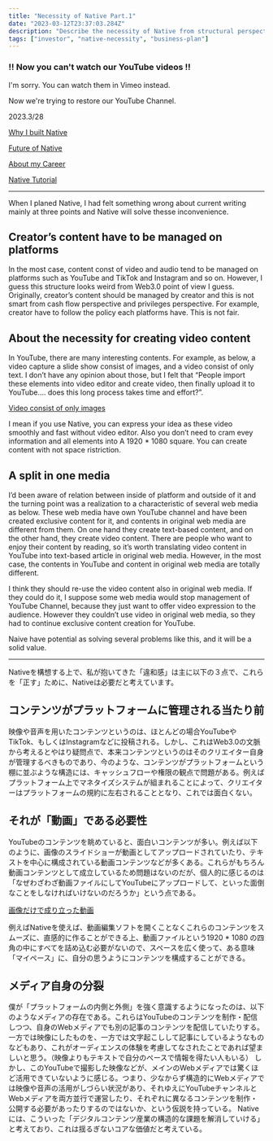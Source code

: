 ```yaml
---
title: "Necessity of Native Part.1"
date: "2023-03-12T23:37:03.284Z"
description: "Describe the necessity of Native from structural perspective. Nativeの必要性について、ここでは構造的な視点で考察します。"
tags: ["investor", "native-necessity", "business-plan"]
---
```


### !! Now you can't watch our YouTube videos !!

I'm sorry. You can watch them in Vimeo instead.

Now we're trying to restore our YouTube Channel.

2023.3/28

[Why I built Native](https://vimeo.com/812302343)

[Future of Native](https://vimeo.com/812303080)

[About my Career](https://vimeo.com/812303233)

[Native Tutorial](/native_tutorial)

---

When I planed Native, I had felt something wrong about current writing mainly at three points and Native will solve thesse inconvenience.

## Creator’s content have to be managed on platforms

In the most case, content const of video and audio tend to be managed on platforms such as YouTube and TikTok and Instagram and so on.  However, I guess this structure looks weird from Web3.0 point of view I guess. Originally, creator’s content should be managed by creator and this is not smart from cash flow perspective and privileges perspective. For example, creator have to follow the policy each platforms have. This is not fair.

## About the necessity for creating video content

In YouTube, there are many interesting contents. For example, as below, a video capture a slide show consist of images, and a video consist of only text. I don’t have any opinion about those, but I felt that “People import these elements into video editor and create video, then finally upload it to YouTube…. does this long process takes time and effort?”.

[Video consist of only images](https://www.youtube.com/watch?v=HO8rPiBi-64)

I mean if you use Native, you can express your idea as these video smoothly and fast without video editor. Also you don’t need to cram evey information and all elements into A 1920 * 1080 square. You can create content with not space ristriction.

## A split in one media

I’d been aware of relation between inside of platform and outside of it and the turning point was a realization to a characteristic of several web media as below.  These web media have own YouTube channel and have been created exclusive content for it, and contents in original web media are different from them. On one hand they create text-based content, and on the other hand, they create video content. There are people who want to enjoy their content by reading, so it’s worth translating video content in YouTube into text-based article in original web media. However, in the most case, the contents in YouTube and content in original web media are totally different. 

I think they should re-use the video content also in original web media. If they could do it, I suppose some web media would stop management of YouTube Channel, because they just want to offer video expression to the audience. However they couldn’t use video in original web media, so they had to continue exclusive content creation for YouTube.

Naive have potential as solving several problems like this, and it will be a solid value.

---

Nativeを構想する上で、私が抱いてきた「違和感」は主に以下の３点で、これらを「正す」ために、Nativeは必要だと考えています。

## コンテンツがプラットフォームに管理される当たり前

映像や音声を用いたコンテンツというのは、ほとんどの場合YouTubeやTikTok、もしくはInstagramなどに投稿される。しかし、これはWeb3.0の文脈から考えるとやはり疑問点で、本来コンテンツというのはそのクリエイター自身が管理するべきものであり、今のような、コンテンツがプラットフォームという棚に並ぶような構造には、キャッシュフローや権限の観点で問題がある。例えばプラットフォーム上でマネタイズシステムが組まれることによって、クリエイターはプラットフォームの規約に左右されることとなり、これでは面白くない。

## それが「動画」である必要性

YouTubeのコンテンツを眺めていると、面白いコンテンツが多い。例えば以下のように、画像のスライドショーが動画としてアップロードされていたり、テキストを中心に構成されている動画コンテンツなどが多くある。これらがもちろん動画コンテンツとして成立しているため問題はないのだが、個人的に感じるのは「なぜわざわざ動画ファイルにしてYouTubeにアップロードして、といった面倒なことをしなければいけないのだろうか」という点である。

[画像だけで成り立った動画](https://www.youtube.com/watch?v=HO8rPiBi-64)

例えばNativeを使えば、動画編集ソフトを開くことなくこれらのコンテンツをスムーズに、直感的に作ることができる上、動画ファイルという1920 * 1080 の四角の中にすべてを詰め込む必要がないので、スペースを広く使って、ある意味「マイペース」に、自分の思うようにコンテンツを構成することができる。

## メディア自身の分裂

僕が「プラットフォームの内側と外側」を強く意識するようになったのは、以下のようなメディアの存在である。これらはYouTubeのコンテンツを制作・配信しつつ、自身のWebメディアでも別の記事のコンテンツを配信していたりする。一方では映像にしたものを、一方では文字起こしして記事にしているようなものなどもあり、これがオーディエンスの体験を考慮してなされたことであれば望ましいと思う。（映像よりもテキストで自分のペースで情報を得たい人もいる）
しかし、このYouTubeで撮影した映像などが、メインのWebメディアでは驚くほど活用できていないように感じる。つまり、少なからず構造的にWebメディアでは映像や音声の活用がしづらい状況があり、それゆえにYouTubeチャンネルとWebメディアを両方並行で運営したり、それぞれに異なるコンテンツを制作・公開する必要があったりするのではないか、という仮説を持っている。
Nativeには、こういった「デジタルコンテンツ産業の構造的な課題を解消していける」と考えており、これは揺るぎないコアな価値だと考えている。